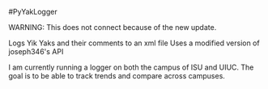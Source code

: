 #PyYakLogger

WARNING: This does not connect because of the new update.

Logs Yik Yaks and their comments to an xml file
Uses a modified version of joseph346's API

I am currently running a logger on both the campus of ISU and UIUC.
The goal is to be able to track trends and compare across campuses.
